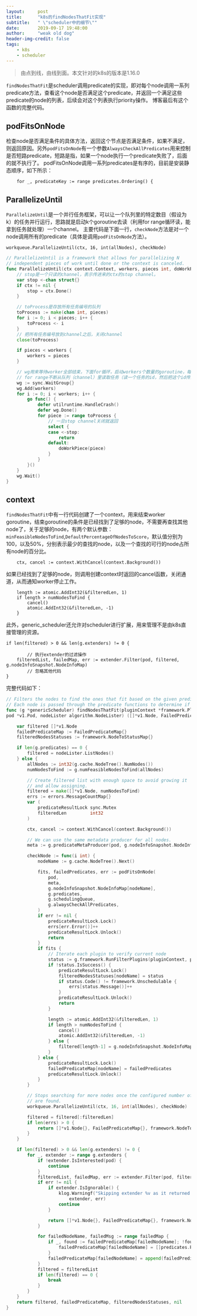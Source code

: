 ```yaml
---
layout:     post
title:      "k8s的findNodesThatFit实现"
subtitle:   " \"scheduler中的细节\""
date:       2019-09-17 19:48:00
author:     "weak old dog"
header-img-credit: false
tags:
    - k8s
    - scheduler
---
```


> 由点到线，由线到面。本文针对的k8s的版本是1.16.0

`findNodesThatFit`是scheduler调用predicate的实现，即对每个node调用一系列predicate方法，查看这个node是否满足这个predicate，并返回一个满足这些predicate的node的列表，后续会对这个列表执行priority操作。
博客最后有这个函数的完整代码。

## podFitsOnNode
检查node是否满足条件的具体方法，返回这个节点是否满足条件，如果不满足，则返回原因。另外`podFitsOnNode`有一个参数`AlwaysCheckAllPredicates`用来控制是否短路predicate，短路是指，如果一个node执行一个predicate失败了，后面的就不执行了。
podFitsOnNode调用一系列predicates是有序的，目前是安装静态顺序，如下所示：
```golang
	for _, predicateKey := range predicates.Ordering() {
```

## ParallelizeUntil
`ParallelizeUntil`是一个并行任务框架，可以让一个队列里的特定数目（假设为k）的任务并行运行，思路就是启动k个goroutine去读（利用for range循环读，能拿到任务就处理）一个channel。
主要代码是下面一行，`checkNode`方法是对一个node调用所有的predicate（具体是调用`podFitsOnNode`方法）。

`workqueue.ParallelizeUntil(ctx, 16, int(allNodes), checkNode)`

```go
// ParallelizeUntil is a framework that allows for parallelizing N
// independent pieces of work until done or the context is canceled.
func ParallelizeUntil(ctx context.Context, workers, pieces int, doWorkPiece DoWorkPieceFunc) {
	// stop是一个只读的channel，表示传进来的ctx的stop channel。
	var stop <-chan struct{}
	if ctx != nil {
		stop = ctx.Done()
	}

    // toProcess是存放所有任务编号的队列
	toProcess := make(chan int, pieces)
	for i := 0; i < pieces; i++ {
		toProcess <- i
	}
	// 把所有任务编号放到channel之后，关闭channel
	close(toProcess)

	if pieces < workers {
		workers = pieces
	}

	// wg用来等待worker全部结束，下面for循环，启动workers个数量的goroutine，每个goroutine都是一个
	// for range不断从队列（channel）里读取任务（读一个任务的id，然后把这个id传递给处理函数`doWorkPiece`）。
	wg := sync.WaitGroup{}
	wg.Add(workers)
	for i := 0; i < workers; i++ {
		go func() {
			defer utilruntime.HandleCrash()
			defer wg.Done()
			for piece := range toProcess {
				// 一旦stop channel关闭就返回
				select {
				case <-stop:
					return
				default:
					doWorkPiece(piece)
				}
			}
		}()
	}
	wg.Wait()
}
```
## context
`findNodesThatFit`中有一行代码创建了一个context，用来结束worker goroutine，结束goroutine的条件是已经找到了足够的node，不需要再查找其他node了，关于足够的node，有两个默认参数：`minFeasibleNodesToFind`,`DefaultPercentageOfNodesToScore`，默认值分别为100，以及50%，分别表示最少的查找的node，以及一个查找的可行的node占所有node的百分比。
```golang
	ctx, cancel := context.WithCancel(context.Background())
```
如果已经找到了足够的node，则调用创建context时返回的cancel函数，关闭通道，从而通知worker停止工作。
```golang
	length := atomic.AddInt32(&filteredLen, 1)
	if length > numNodesToFind {
		cancel()
		atomic.AddInt32(&filteredLen, -1)
	} 
```

此外，generic_scheduler还允许对scheduler进行扩展，用来管理不是由k8s直接管理的资源。
```golang
if len(filtered) > 0 && len(g.extenders) != 0 {

        // 执行extender的过滤操作
	filteredList, failedMap, err := extender.Filter(pod, filtered, g.nodeInfoSnapshot.NodeInfoMap)
        // 忽略其他代码
}
```

完整代码如下：
```go
// Filters the nodes to find the ones that fit based on the given predicate functions
// Each node is passed through the predicate functions to determine if it is a fit
func (g *genericScheduler) findNodesThatFit(pluginContext *framework.PluginContext, 
pod *v1.Pod, nodeLister algorithm.NodeLister) ([]*v1.Node, FailedPredicateMap, framework.NodeToStatusMap, error) {

	var filtered []*v1.Node
	failedPredicateMap := FailedPredicateMap{}
	filteredNodesStatuses := framework.NodeToStatusMap{}

	if len(g.predicates) == 0 {
		filtered = nodeLister.ListNodes()
	} else {
		allNodes := int32(g.cache.NodeTree().NumNodes())
		numNodesToFind := g.numFeasibleNodesToFind(allNodes)

		// Create filtered list with enough space to avoid growing it
		// and allow assigning.
		filtered = make([]*v1.Node, numNodesToFind)
		errs := errors.MessageCountMap{}
		var (
			predicateResultLock sync.Mutex
			filteredLen         int32
		)

		ctx, cancel := context.WithCancel(context.Background())

		// We can use the same metadata producer for all nodes.
		meta := g.predicateMetaProducer(pod, g.nodeInfoSnapshot.NodeInfoMap)

		checkNode := func(i int) {
			nodeName := g.cache.NodeTree().Next()

			fits, failedPredicates, err := podFitsOnNode(
				pod,
				meta,
				g.nodeInfoSnapshot.NodeInfoMap[nodeName],
				g.predicates,
				g.schedulingQueue,
				g.alwaysCheckAllPredicates,
			)
			if err != nil {
				predicateResultLock.Lock()
				errs[err.Error()]++
				predicateResultLock.Unlock()
				return
			}
			if fits {
				// Iterate each plugin to verify current node
				status := g.framework.RunFilterPlugins(pluginContext, pod, nodeName)
				if !status.IsSuccess() {
					predicateResultLock.Lock()
					filteredNodesStatuses[nodeName] = status
					if status.Code() != framework.Unschedulable {
						errs[status.Message()]++
					}
					predicateResultLock.Unlock()
					return
				}

				length := atomic.AddInt32(&filteredLen, 1)
				if length > numNodesToFind {
					cancel()
					atomic.AddInt32(&filteredLen, -1)
				} else {
					filtered[length-1] = g.nodeInfoSnapshot.NodeInfoMap[nodeName].Node()
				}
			} else {
				predicateResultLock.Lock()
				failedPredicateMap[nodeName] = failedPredicates
				predicateResultLock.Unlock()
			}
		}

		// Stops searching for more nodes once the configured number of feasible nodes
		// are found.
		workqueue.ParallelizeUntil(ctx, 16, int(allNodes), checkNode)

		filtered = filtered[:filteredLen]
		if len(errs) > 0 {
			return []*v1.Node{}, FailedPredicateMap{}, framework.NodeToStatusMap{}, errors.CreateAggregateFromMessageCountMap(errs)
		}
	}

	if len(filtered) > 0 && len(g.extenders) != 0 {
		for _, extender := range g.extenders {
			if !extender.IsInterested(pod) {
				continue
			}
			filteredList, failedMap, err := extender.Filter(pod, filtered, g.nodeInfoSnapshot.NodeInfoMap)
			if err != nil {
				if extender.IsIgnorable() {
					klog.Warningf("Skipping extender %v as it returned error %v and has ignorable flag set",
						extender, err)
					continue
				}

				return []*v1.Node{}, FailedPredicateMap{}, framework.NodeToStatusMap{}, err
			}

			for failedNodeName, failedMsg := range failedMap {
				if _, found := failedPredicateMap[failedNodeName]; !found {
					failedPredicateMap[failedNodeName] = []predicates.PredicateFailureReason{}
				}
				failedPredicateMap[failedNodeName] = append(failedPredicateMap[failedNodeName], predicates.NewFailureReason(failedMsg))
			}
			filtered = filteredList
			if len(filtered) == 0 {
				break
			}
		}
	}
	return filtered, failedPredicateMap, filteredNodesStatuses, nil
}
```